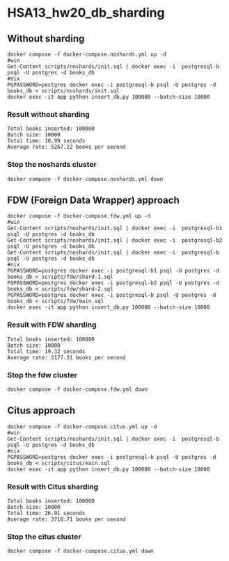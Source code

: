 # HSA13_hw20_db_sharding

## Without sharding

```
docker compose -f docker-compose.noshards.yml up -d
#win
Get-Content scripts/noshards/init.sql | docker exec -i  postgresql-b psql -U postgres -d books_db
#nix
PGPASSWORD=postgres docker exec -i postgresql-b psql -U postgres -d books_db < scripts/noshards/init.sql
docker exec -it app python insert_db.py 100000 --batch-size 10000
```

### Result without sharding

```
Total books inserted: 100000
Batch size: 10000
Total time: 18.99 seconds
Average rate: 5267.22 books per second
```

### Stop the noshards cluster

```
docker compose -f docker-compose.noshards.yml down
```

## FDW (Foreign Data Wrapper) approach

```
docker compose -f docker-compose.fdw.yml up -d
#win
Get-Content scripts/noshards/init.sql | docker exec -i  postgresql-b1 psql -U postgres -d books_db
Get-Content scripts/noshards/init.sql | docker exec -i  postgresql-b2 psql -U postgres -d books_db
Get-Content scripts/noshards/init.sql | docker exec -i  postgresql-b psql -U postgres -d books_db
#nix
PGPASSWORD=postgres docker exec -i postgresql-b1 psql -U postgres -d books_db < scripts/fdw/shard-1.sql
PGPASSWORD=postgres docker exec -i postgresql-b2 psql -U postgres -d books_db < scripts/fdw/shard-2.sql
PGPASSWORD=postgres docker exec -i postgresql-b psql -U postgres -d books_db < scripts/fdw/main.sql
docker exec -it app python insert_db.py 100000 --batch-size 10000
```

### Result with FDW sharding

```
Total books inserted: 100000
Batch size: 10000
Total time: 19.32 seconds
Average rate: 5177.31 books per second
```

### Stop the fdw cluster

```
docker compose -f docker-compose.fdw.yml down
```

## Citus approach

```
docker compose -f docker-compose.citus.yml up -d
#win
Get-Content scripts/noshards/init.sql | docker exec -i  postgresql-b psql -U postgres -d books_db
#nix
PGPASSWORD=postgres docker exec -i postgresql-b psql -U postgres -d books_db < scripts/citus/main.sql
docker exec -it app python insert_db.py 100000 --batch-size 10000
```

### Result with Citus sharding
```
Total books inserted: 100000
Batch size: 10000
Total time: 26.91 seconds
Average rate: 3716.71 books per second
```

### Stop the citus cluster

```
docker compose -f docker-compose.citus.yml down
```
